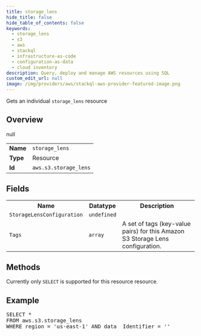 ```yaml
---
title: storage_lens
hide_title: false
hide_table_of_contents: false
keywords:
  - storage_lens
  - s3
  - aws
  - stackql
  - infrastructure-as-code
  - configuration-as-data
  - cloud inventory
description: Query, deploy and manage AWS resources using SQL
custom_edit_url: null
image: /img/providers/aws/stackql-aws-provider-featured-image.png
---
```

Gets an individual <code>storage_lens</code> resource

## Overview
<table><tbody>
<tr><td><b>Name</b></td><td><code>storage_lens</code></td></tr>
<tr><td><b>Type</b></td><td>Resource</td></tr>
null
<tr><td><b>Id</b></td><td><code>aws.s3.storage_lens</code></td></tr>
</tbody></table>

## Fields
<table><tbody>
<tr><th>Name</th><th>Datatype</th><th>Description</th></tr>
<tr><td><code>StorageLensConfiguration</code></td><td><code>undefined</code></td><td></td></tr><tr><td><code>Tags</code></td><td><code>array</code></td><td>A set of tags (key-value pairs) for this Amazon S3 Storage Lens configuration.</td></tr>
</tbody></table>

## Methods
Currently only <code>SELECT</code> is supported for this resource resource.

## Example
<pre>
SELECT * 
FROM aws.s3.storage_lens
WHERE region = 'us-east-1' AND data__Identifier = '<StorageLensConfiguration/Id>'
</pre>

